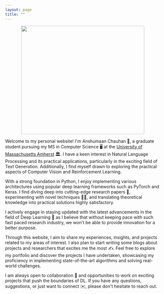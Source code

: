 ```yaml
---
layout: page
title: ""
---
```

<!-- If we do not want any title then just leave it empty --> 
<!--
<p align="center">
<img src= "https://github.com/niklasbuschmann/contrast/assets/98472023/becad2e9-3acc-43ff-a517-2cc0e1b8bc6d" width= 400 height=350>
</p>
-->
<div style="text-align: center"><img src= "https://github.com/niklasbuschmann/contrast/assets/98472023/becad2e9-3acc-43ff-a517-2cc0e1b8bc6d" width= 400 height=350></div>
<!-- ![](https://github.com/niklasbuschmann/contrast/assets/98472023/becad2e9-3acc-43ff-a517-2cc0e1b8bc6d){:style="display:block; margin-left:auto; margin-right:auto"} -->

Welcome to my personal website! I'm Anshumaan Chauhan 👋, a graduate student pursuing my MS in Computer Science 🖥️ at the [University of Massachusetts Amherst](https://www.umass.edu/) 🏛️. I have a keen interest in Natural Language Processing and its practical applications, particularly in the exciting field of Text Generation. Additionally, I find myself drawn to exploring the practical aspects of Computer Vision and Reinforcement Learning.

With a strong foundation in Python, I enjoy implementing various architectures using popular deep learning frameworks such as PyTorch and Keras. I find  diving deep into cutting-edge research papers 📖, experimenting with novel techniques 👨‍💻, and translating theoretical knowledge into practical solutions highly satisfactory.

I actively engage in staying updated with the latest advancements in the field of Deep Learning 🧠 as I believe that without keeping pace with such fast paced research industry, we won't be able to provide innovation for a better purpose. 

Through this website, I aim to share my experiences, insights, and projects related to my areas of interest. I also plan to start writing some blogs about projects and researchers that excites me the most ✍️. Feel free to explore my portfolio and discover the projects I have undertaken, showcasing my proficiency in implementing state-of-the-art algorithms and solving real-world challenges.

I am always open to collaboration 🤝 and opportunities to work on exciting projects that push the boundaries of DL. If you have any questions, suggestions, or just want to connect ✉️, please don't hesitate to reach out. 

<!-- Use Jekkyl to do more customization [link](https://jekyllrb.com/docs/) -->
<!-- {% if site.show_excerpts %}
  {% include home.html %}
{% else %}
  {% include archive.html title="Posts" %}
{% endif %}
-->
